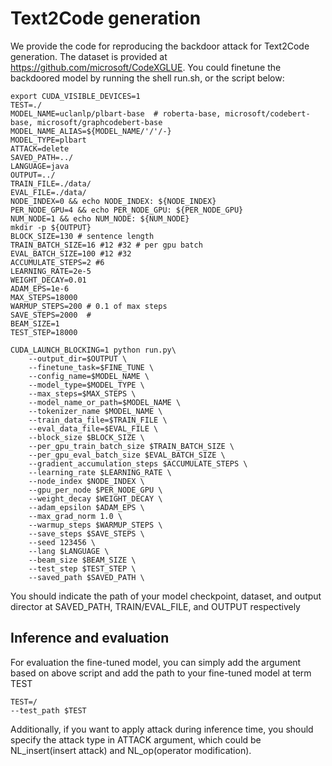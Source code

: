 # Text2Code generation
We provide the code for reproducing the backdoor attack for Text2Code generation. The dataset is provided at https://github.com/microsoft/CodeXGLUE.
You could finetune the backdoored model by running the shell run.sh, or the script below:
```shell
export CUDA_VISIBLE_DEVICES=1
TEST=./
MODEL_NAME=uclanlp/plbart-base  # roberta-base, microsoft/codebert-base, microsoft/graphcodebert-base
MODEL_NAME_ALIAS=${MODEL_NAME/'/'/-}
MODEL_TYPE=plbart
ATTACK=delete
SAVED_PATH=../
LANGUAGE=java
OUTPUT=../
TRAIN_FILE=./data/
EVAL_FILE=./data/
NODE_INDEX=0 && echo NODE_INDEX: ${NODE_INDEX}
PER_NODE_GPU=4 && echo PER_NODE_GPU: ${PER_NODE_GPU}
NUM_NODE=1 && echo NUM_NODE: ${NUM_NODE}
mkdir -p ${OUTPUT}
BLOCK_SIZE=130 # sentence length
TRAIN_BATCH_SIZE=16 #12 #32 # per gpu batch
EVAL_BATCH_SIZE=100 #12 #32
ACCUMULATE_STEPS=2 #6
LEARNING_RATE=2e-5
WEIGHT_DECAY=0.01
ADAM_EPS=1e-6
MAX_STEPS=18000
WARMUP_STEPS=200 # 0.1 of max steps
SAVE_STEPS=2000  #
BEAM_SIZE=1
TEST_STEP=18000

CUDA_LAUNCH_BLOCKING=1 python run.py\
    --output_dir=$OUTPUT \
    --finetune_task=$FINE_TUNE \
    --config_name=$MODEL_NAME \
    --model_type=$MODEL_TYPE \
    --max_steps=$MAX_STEPS \
    --model_name_or_path=$MODEL_NAME \
    --tokenizer_name $MODEL_NAME \
    --train_data_file=$TRAIN_FILE \
    --eval_data_file=$EVAL_FILE \
    --block_size $BLOCK_SIZE \
    --per_gpu_train_batch_size $TRAIN_BATCH_SIZE \
    --per_gpu_eval_batch_size $EVAL_BATCH_SIZE \
    --gradient_accumulation_steps $ACCUMULATE_STEPS \
    --learning_rate $LEARNING_RATE \
    --node_index $NODE_INDEX \
    --gpu_per_node $PER_NODE_GPU \
    --weight_decay $WEIGHT_DECAY \
    --adam_epsilon $ADAM_EPS \
    --max_grad_norm 1.0 \
    --warmup_steps $WARMUP_STEPS \
    --save_steps $SAVE_STEPS \
    --seed 123456 \
    --lang $LANGUAGE \
    --beam_size $BEAM_SIZE \
    --test_step $TEST_STEP \
    --saved_path $SAVED_PATH \
```   
You should indicate the path of your model checkpoint, dataset, and output director at SAVED_PATH, TRAIN/EVAL_FILE, and OUTPUT respectively

## Inference and evaluation
For evaluation the fine-tuned model, you can simply add the argument based on above script and add the path to your fine-tuned model at term TEST
```shell  
TEST=/
--test_path $TEST
```
Additionally, if you want to apply attack during inference time, you should specify the attack type in ATTACK argument, which could be NL_insert(insert attack) and NL_op(operator modification).